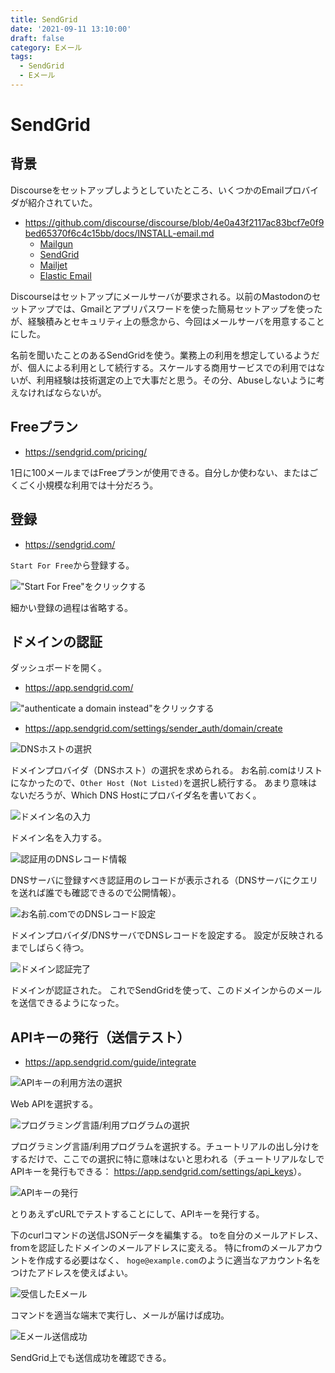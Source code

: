 ```yaml
---
title: SendGrid
date: '2021-09-11 13:10:00'
draft: false
category: Eメール
tags:
  - SendGrid
  - Eメール
---
```

# SendGrid

## 背景
Discourseをセットアップしようとしていたところ、いくつかのEmailプロバイダが紹介されていた。

- <https://github.com/discourse/discourse/blob/4e0a43f2117ac83bcf7e0f9bed65370f6c4c15bb/docs/INSTALL-email.md>
  - [Mailgun](https://www.mailgun.com/)
  - [SendGrid](https://sendgrid.com/)
  - [Mailjet](https://www.mailjet.com/pricing)
  - [Elastic Email](https://elasticemail.com/)

Discourseはセットアップにメールサーバが要求される。以前のMastodonのセットアップでは、Gmailとアプリパスワードを使った簡易セットアップを使ったが、経験積みとセキュリティ上の懸念から、今回はメールサーバを用意することにした。

名前を聞いたことのあるSendGridを使う。業務上の利用を想定しているようだが、個人による利用として続行する。スケールする商用サービスでの利用ではないが、利用経験は技術選定の上で大事だと思う。その分、Abuseしないように考えなければならないが。

## Freeプラン
- <https://sendgrid.com/pricing/>

1日に100メールまではFreeプランが使用できる。自分しか使わない、またはごくごく小規模な利用では十分だろう。

## 登録
- <https://sendgrid.com/>

`Start For Free`から登録する。

!["Start For Free"をクリックする](images/signup_button.png)

細かい登録の過程は省略する。

## ドメインの認証

ダッシュボードを開く。

- <https://app.sendgrid.com/>

!["authenticate a domain instead"をクリックする](images/authenticate_a_domain_instead.png)

- <https://app.sendgrid.com/settings/sender_auth/domain/create>

![DNSホストの選択](images/authenticate_your_domain.png)

ドメインプロバイダ（DNSホスト）の選択を求められる。
お名前.comはリストになかったので、`Other Host (Not Listed)`を選択し続行する。
あまり意味はないだろうが、Which DNS Hostにプロバイダ名を書いておく。

![ドメイン名の入力](images/input_domain.png)

ドメイン名を入力する。

![認証用のDNSレコード情報](images/dns_info.png)

DNSサーバに登録すべき認証用のレコードが表示される（DNSサーバにクエリを送れば誰でも確認できるので公開情報）。

![お名前.comでのDNSレコード設定](images/onamae_dns_setup.png)

ドメインプロバイダ/DNSサーバでDNSレコードを設定する。
設定が反映されるまでしばらく待つ。

![ドメイン認証完了](images/domain_verified.png)

ドメインが認証された。
これでSendGridを使って、このドメインからのメールを送信できるようになった。


## APIキーの発行（送信テスト）

- <https://app.sendgrid.com/guide/integrate>

![APIキーの利用方法の選択](images/choose_setup_method.png)

Web APIを選択する。

![プログラミング言語/利用プログラムの選択](images/webapi_langs.png)

プログラミング言語/利用プログラムを選択する。チュートリアルの出し分けをするだけで、ここでの選択に特に意味はないと思われる（チュートリアルなしでAPIキーを発行もできる： <https://app.sendgrid.com/settings/api_keys>）。

![APIキーの発行](images/create_api_key.png)

とりあえずcURLでテストすることにして、APIキーを発行する。

下のcurlコマンドの送信JSONデータを編集する。
toを自分のメールアドレス、fromを認証したドメインのメールアドレスに変える。
特にfromのメールアカウントを作成する必要はなく、
`hoge@example.com`のように適当なアカウント名をつけたアドレスを使えばよい。

![受信したEメール](images/received_email.png)

コマンドを適当な端末で実行し、メールが届けば成功。

![Eメール送信成功](images/email_send_succeeded.png)

SendGrid上でも送信成功を確認できる。
